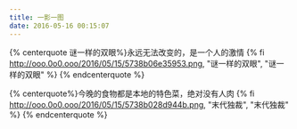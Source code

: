 ```yaml
---
title: 一影一图
date: 2016-05-16 00:15:07
---
```


{% centerquote 谜一样的双眼%}永远无法改变的，是一个人的激情
{% fi http://ooo.0o0.ooo/2016/05/15/5738b06e35953.png, "谜一样的双眼", "谜一样的双眼" %}
{% endcenterquote %}



{% centerquote%}今晚的食物都是本地的特色菜，绝对没有人肉
{% fi http://ooo.0o0.ooo/2016/05/15/5738b028d944b.png, "末代独裁", "末代独裁" %}
{% endcenterquote %}

